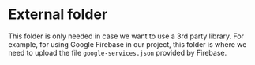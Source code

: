 # External folder

This folder is only needed in case we want to use a 3rd party library. For example, for using Google Firebase in our project, this folder is where we need to upload the file `google-services.json` provided by Firebase.